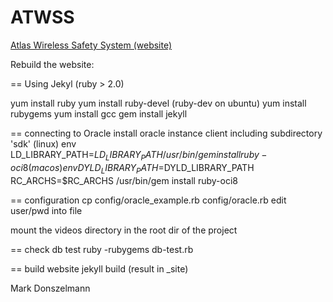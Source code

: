 ATWSS
=====

[Atlas Wireless Safety System (website)](atwss.cern.ch)

Rebuild the website:

== Using Jekyl
(ruby > 2.0)

yum install ruby
yum install ruby-devel		(ruby-dev on ubuntu)
yum install rubygems
yum install gcc
gem install jekyll

== connecting to Oracle
install oracle instance client including subdirectory 'sdk'
(linux) env LD_LIBRARY_PATH=$LD_LIBRARY_PATH /usr/bin/gem install ruby-oci8
(macos) env DYLD_LIBRARY_PATH=$DYLD_LIBRARY_PATH RC_ARCHS=$RC_ARCHS /usr/bin/gem install ruby-oci8

== configuration
cp config/oracle_example.rb config/oracle.rb
edit user/pwd into file

mount the videos directory in the root dir of the project

== check db test
ruby -rubygems db-test.rb

== build website
jekyll build
(result in _site)

Mark Donszelmann
